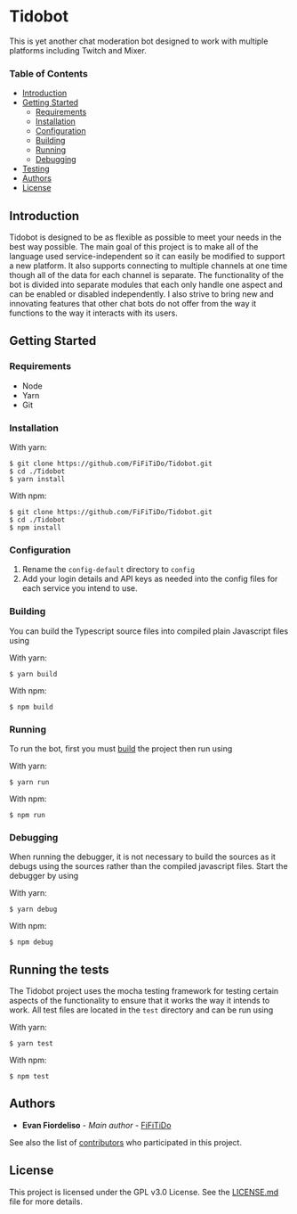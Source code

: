 # Tidobot
This is yet another chat moderation bot designed to work with multiple platforms
including Twitch and Mixer.

### Table of Contents
* [Introduction](#Introduction)
* [Getting Started](#Getting-Started)
    * [Requirements](#Requirements)
    * [Installation](#Installation)
    * [Configuration](#Configuration)
    * [Building](#Building)
    * [Running](#Running)
    * [Debugging](#Debugging)
* [Testing](#Running-the-tests)
* [Authors](#Authors)
* [License](#License)

## Introduction

Tidobot is designed to be as flexible as possible to meet your needs in the best
way possible. The main goal of this project is to make all of the language used
service-independent so it can easily be modified to support a new platform. It
also supports connecting to multiple channels at one time though all of the data 
for each channel is separate. The functionality of the bot is divided into separate 
modules that each only handle one aspect and can be enabled or disabled independently.
I also strive to bring new and innovating features that other chat bots do not offer
from the way it functions to the way it interacts with its users.

## Getting Started

### Requirements

* Node
* Yarn
* Git

### Installation

With yarn:
```shell script
$ git clone https://github.com/FiFiTiDo/Tidobot.git
$ cd ./Tidobot
$ yarn install
```

With npm:
```shell script
$ git clone https://github.com/FiFiTiDo/Tidobot.git
$ cd ./Tidobot
$ npm install
```

### Configuration

1. Rename the `config-default` directory to `config`
2. Add your login details and API keys as needed into the config files for each
service you intend to use.

### Building
You can build the Typescript source files into compiled plain Javascript files using

With yarn:
```shell script
$ yarn build
```

With npm:
```shell script
$ npm build
```

### Running
To run the bot, first you must [build](#Building) the project then run using

With yarn:
```shell script
$ yarn run
```

With npm:
```shell script
$ npm run
```

### Debugging
When running the debugger, it is not necessary to build the sources as it debugs
using the sources rather than the compiled javascript files. Start the debugger
by using

With yarn:
```shell script
$ yarn debug
```

With npm:
```shell script
$ npm debug
```

## Running the tests
The Tidobot project uses the mocha testing framework for testing certain aspects
of the functionality to ensure that it works the way it intends to work. All test
files are located in the `test` directory and can be run using

With yarn:
```shell script
$ yarn test
```

With npm:
```shell script
$ npm test
```

## Authors
* **Evan Fiordeliso** - *Main author* - [FiFiTiDo](https://github.com/FiFiTiDo)

See also the list of [contributors](https://github.com/FiFiTiDo/Tidobot/graphs/contributors) who participated in this project.

## License
This project is licensed under the GPL v3.0 License.
See the [LICENSE.md](LICENSE.md) file for more details.